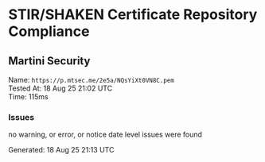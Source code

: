 # STIR/SHAKEN Certificate Repository Compliance

## Martini Security

Name: `https://p.mtsec.me/2e5a/NQsYiXt0VN8C.pem`\
Tested At: 18 Aug 25 21:02 UTC\
Time: 115ms

### Issues

no warning, or error, or notice date level issues were found

Generated: 18 Aug 25 21:13 UTC